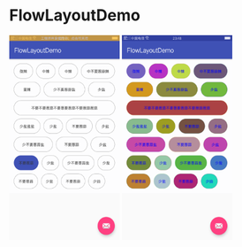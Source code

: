 # FlowLayoutDemo

<img src="img/device-2017-08-24-232217.png"  width="200" height="370" >
<img src="img/device-2017-08-24-234759.png"  width="200" height="370" >